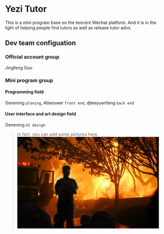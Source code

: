 # **Yezi Tutor**

This is a mini program base on the tencent Wechat platform. And it is in the light of helping people find tutors as well as release tutor advs.


## Dev team configuation

### Official account group

Jingfeng Guo

### Mini program group

#### Programming field

Genening `planing`, Atlanswer `front end`, djleeyuanfang `back end`

#### User interface and art design field

Genening `UI design`

> In fact, you can add some pictures here
![Text](.github/Miscellaneous/hellfighter.jpg)
